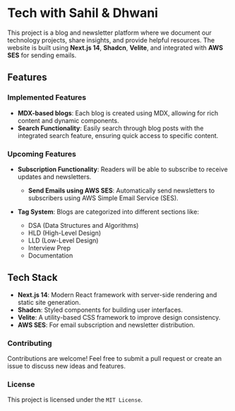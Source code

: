 # Tech with Sahil & Dhwani

This project is a blog and newsletter platform where we document our technology projects, share insights, and provide helpful resources. The website is built using **Next.js 14**, **Shadcn**, **Velite**, and integrated with **AWS SES** for sending emails.

## Features

### Implemented Features
- **MDX-based blogs**: Each blog is created using MDX, allowing for rich content and dynamic components.
- **Search Functionality**: Easily search through blog posts with the integrated search feature, ensuring quick access to specific content.

### Upcoming Features
- **Subscription Functionality**: Readers will be able to subscribe to receive updates and newsletters.
  - **Send Emails using AWS SES**: Automatically send newsletters to subscribers using AWS Simple Email Service (SES).
  
- **Tag System**: Blogs are categorized into different sections like:
  - DSA (Data Structures and Algorithms)
  - HLD (High-Level Design)
  - LLD (Low-Level Design)
  - Interview Prep
  - Documentation

## Tech Stack
- **Next.js 14**: Modern React framework with server-side rendering and static site generation.
- **Shadcn**: Styled components for building user interfaces.
- **Velite**: A utility-based CSS framework to improve design consistency.
- **AWS SES**: For email subscription and newsletter distribution.


### Contributing
Contributions are welcome! Feel free to submit a pull request or create an issue to discuss new ideas and features.

### License
This project is licensed under the `MIT License`.
